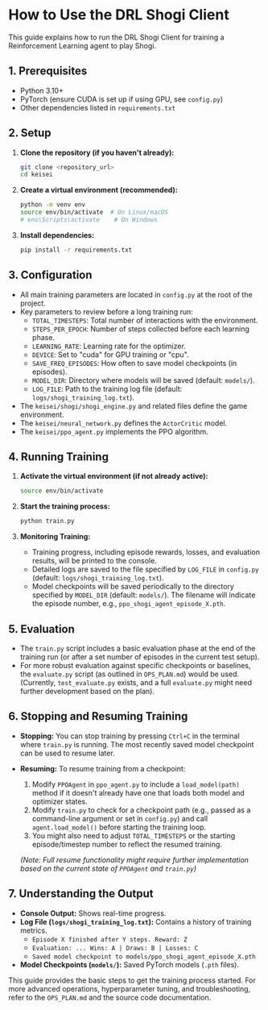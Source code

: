 # How to Use the DRL Shogi Client

This guide explains how to run the DRL Shogi Client for training a Reinforcement Learning agent to play Shogi.

## 1. Prerequisites

*   Python 3.10+
*   PyTorch (ensure CUDA is set up if using GPU, see `config.py`)
*   Other dependencies listed in `requirements.txt`

## 2. Setup

1.  **Clone the repository (if you haven't already):**
    ```bash
    git clone <repository_url>
    cd keisei
    ```

2.  **Create a virtual environment (recommended):**
    ```bash
    python -m venv env
    source env/bin/activate  # On Linux/macOS
    # env\Scripts\activate    # On Windows
    ```

3.  **Install dependencies:**
    ```bash
    pip install -r requirements.txt
    ```

## 3. Configuration

*   All main training parameters are located in `config.py` at the root of the project.
*   Key parameters to review before a long training run:
    *   `TOTAL_TIMESTEPS`: Total number of interactions with the environment.
    *   `STEPS_PER_EPOCH`: Number of steps collected before each learning phase.
    *   `LEARNING_RATE`: Learning rate for the optimizer.
    *   `DEVICE`: Set to "cuda" for GPU training or "cpu".
    *   `SAVE_FREQ_EPISODES`: How often to save model checkpoints (in episodes).
    *   `MODEL_DIR`: Directory where models will be saved (default: `models/`).
    *   `LOG_FILE`: Path to the training log file (default: `logs/shogi_training_log.txt`).
*   The `keisei/shogi/shogi_engine.py` and related files define the game environment.
*   The `keisei/neural_network.py` defines the `ActorCritic` model.
*   The `keisei/ppo_agent.py` implements the PPO algorithm.

## 4. Running Training

1.  **Activate the virtual environment (if not already active):**
    ```bash
    source env/bin/activate
    ```

2.  **Start the training process:**
    ```bash
    python train.py
    ```

3.  **Monitoring Training:**
    *   Training progress, including episode rewards, losses, and evaluation results, will be printed to the console.
    *   Detailed logs are saved to the file specified by `LOG_FILE` in `config.py` (default: `logs/shogi_training_log.txt`).
    *   Model checkpoints will be saved periodically to the directory specified by `MODEL_DIR` (default: `models/`). The filename will indicate the episode number, e.g., `ppo_shogi_agent_episode_X.pth`.

## 5. Evaluation

*   The `train.py` script includes a basic evaluation phase at the end of the training run (or after a set number of episodes in the current test setup).
*   For more robust evaluation against specific checkpoints or baselines, the `evaluate.py` script (as outlined in `OPS_PLAN.md`) would be used. (Currently, `test_evaluate.py` exists, and a full `evaluate.py` might need further development based on the plan).

## 6. Stopping and Resuming Training

*   **Stopping:** You can stop training by pressing `Ctrl+C` in the terminal where `train.py` is running. The most recently saved model checkpoint can be used to resume later.
*   **Resuming:** To resume training from a checkpoint:
    1.  Modify `PPOAgent` in `ppo_agent.py` to include a `load_model(path)` method if it doesn't already have one that loads both model and optimizer states.
    2.  Modify `train.py` to check for a checkpoint path (e.g., passed as a command-line argument or set in `config.py`) and call `agent.load_model()` before starting the training loop.
    3.  You might also need to adjust `TOTAL_TIMESTEPS` or the starting episode/timestep number to reflect the resumed training.

    *(Note: Full resume functionality might require further implementation based on the current state of `PPOAgent` and `train.py`)*

## 7. Understanding the Output

*   **Console Output:** Shows real-time progress.
*   **Log File (`logs/shogi_training_log.txt`):** Contains a history of training metrics.
    *   `Episode X finished after Y steps. Reward: Z`
    *   `Evaluation: ... Wins: A | Draws: B | Losses: C`
    *   `Saved model checkpoint to models/ppo_shogi_agent_episode_X.pth`
*   **Model Checkpoints (`models/`):** Saved PyTorch models (`.pth` files).

This guide provides the basic steps to get the training process started. For more advanced operations, hyperparameter tuning, and troubleshooting, refer to the `OPS_PLAN.md` and the source code documentation.
